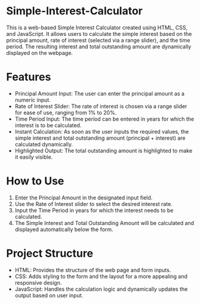 # Simple-Interest-Calculator
This is a web-based Simple Interest Calculator created using HTML, CSS, and JavaScript. It allows users to calculate the simple interest based on the principal amount, rate of interest (selected via a range slider), and the time period. The resulting interest and total outstanding amount are dynamically displayed on the webpage.

# Features

- Principal Amount Input: The user can enter the principal amount as a numeric input.
- Rate of Interest Slider: The rate of interest is chosen via a range slider for ease of use, ranging from 1% to 20%.
- Time Period Input: The time period can be entered in years for which the interest is to be calculated.
- Instant Calculation: As soon as the user inputs the required values, the simple interest and total outstanding amount (principal + interest) are calculated dynamically.
- Highlighted Output: The total outstanding amount is highlighted to make it easily visible.

# How to Use

1. Enter the Principal Amount in the designated input field.
2. Use the Rate of Interest slider to select the desired interest rate.
3. Input the Time Period in years for which the interest needs to be calculated.
4. The Simple Interest and Total Outstanding Amount will be calculated and displayed automatically below the form.

# Project Structure

- HTML: Provides the structure of the web page and form inputs.
- CSS: Adds styling to the form and the layout for a more appealing and responsive design.
- JavaScript: Handles the calculation logic and dynamically updates the output based on user input.
